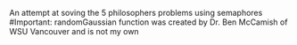An attempt at soving the 5 philosophers problems using semaphores
#Important: 
        randomGaussian function was created by Dr. Ben McCamish of WSU Vancouver and is not my own


